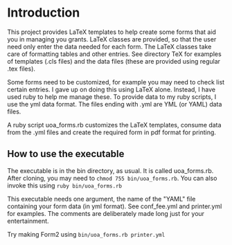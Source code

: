 # Introduction

This project provides LaTeX templates to help create some forms that aid you in managing
you grants. LaTeX classes are provided, so that the user need only enter the data needed
for each form. The LaTeX classes take care of formatting tables and other entries.
See directory TeX for examples of templates (.cls files) and the data files 
(these are provided using regular .tex files).

Some forms need to be customized, for example you may need to check list certain entries.
I gave up on doing this using LaTeX alone. Instead, I have used ruby to help me manage these.
To provide data to my ruby scripts, I use the yml data format. The files ending with .yml are
YML (or YAML) data files. 

A ruby script uoa_forms.rb customizes the LaTeX templates, consume data from the .yml files
and create the required form in pdf format for printing.

## How to use the executable

The executable is in the bin directory, as usual. It is called uoa_forms.rb.  After cloning, you
may need to `chmod 755 bin/uoa_forms.rb`. You can also invoke this using `ruby bin/uoa_forms.rb` 

This executable needs one argument, the name of the
"YAML" file containing your form data (in yml format). See conf_fee.yml and printer.yml for
examples.  The comments are deliberately made long just for your entertainment.

Try making Form2 using `bin/uoa_forms.rb printer.yml`
